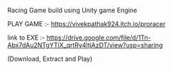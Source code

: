 Racing Game build using Unity game Engine

PLAY GAME :- https://vivekpathak924.itch.io/proracer

link to EXE :- https://drive.google.com/file/d/1Tn-Abx7dAu2NTgYTiX_qrtRy4ltjAzDT/view?usp=sharing

(Download, Extract and Play)
